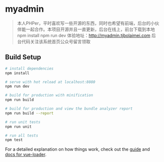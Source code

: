 # myadmin

>本人PHPer，平时喜欢写一些开源的东西，同时也希望有前端，后台的小伙伴能一起合作。本项目开源并且一直更新，后台在线上，前台下载到本地
npm install
npm run dev
体验地址：http://myadmin.tjbolaimei.com
后台代码关注该系统首页公众号留言领取

## Build Setup

``` bash
# install dependencies
npm install

# serve with hot reload at localhost:8080
npm run dev

# build for production with minification
npm run build

# build for production and view the bundle analyzer report
npm run build --report

# run unit tests
npm run unit

# run all tests
npm test
```

For a detailed explanation on how things work, check out the [guide](http://vuejs-templates.github.io/webpack/) and [docs for vue-loader](http://vuejs.github.io/vue-loader).
